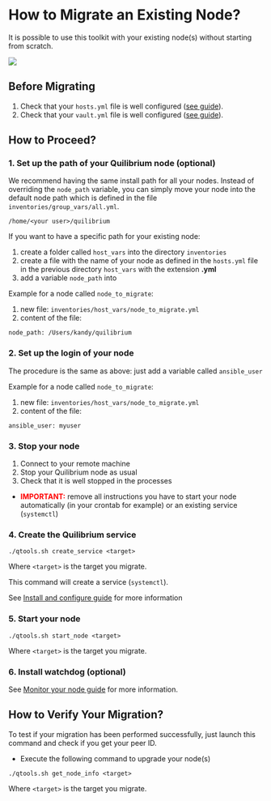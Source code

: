 # How to Migrate an Existing Node?

It is possible to use this toolkit with your existing node(s) without starting from scratch.

<img src="https://encrypted-tbn0.gstatic.com/images?q=tbn:ANd9GcTuUrwpJwSEpxl6yZ5nGJLYTGc45QI7vJTnWOgqZgvGJSmNxjlrIrSOqwIBY8cDELaWTMI" />

## Before Migrating
1. Check that your `hosts.yml` file is well configured ([see guide](inventory.md)).
1. Check that your `vault.yml` file is well configured ([see guide](vault.md)).

## How to Proceed?

### 1. Set up the path of your Quilibrium node (optional)

We recommend having the same install path for all your nodes.
Instead of overriding the `node_path` variable, you can simply move your node into the default node path which is defined in the file `inventories/group_vars/all.yml`.
```
/home/<your user>/quilibrium
```
If you want to have a specific path for your existing node:
1. create a folder called `host_vars` into the directory `inventories`
2. create a file with the name of your node as defined in the `hosts.yml` file in the previous directory `host_vars` with the extension **.yml**
3. add a variable `node_path` into

Example for a node called `node_to_migrate`:

1. new file:  `inventories/host_vars/node_to_migrate.yml`
2. content of the file:

```
node_path: /Users/kandy/quilibrium
```

### 2. **Set up the login of your node**

The procedure is the same as above: just add a variable called `ansible_user`

Example for a node called `node_to_migrate`:

1. new file:  `inventories/host_vars/node_to_migrate.yml`
2. content of the file:

```
ansible_user: myuser
```

### 3. **Stop your node**

1. Connect to your remote machine
2. Stop your Quilibrium node as usual
3. Check that it is well stopped in the processes

* **<span style="color:red">IMPORTANT:</span>** remove all instructions you have to start your node automatically (in your crontab for example) or an existing service (`systemctl`)

### 4. **Create the Quilibrium service**

```
./qtools.sh create_service <target>
```
Where `<target>` is the target you migrate.

This command will create a service (`systemctl`).

See [Install and configure guide](installation.md) for more information

### 5. **Start your node**

```
./qtools.sh start_node <target>
```
Where `<target>` is the target you migrate.

### 6. **Install watchdog (optional)**

See [Monitor your node guide](watchdog.md) for more information.

## How to Verify Your Migration?

To test if your migration has been performed successfully, just launch this command and check if you get your peer ID.

* Execute the following command to upgrade your node(s)

```
./qtools.sh get_node_info <target>
```
Where `<target>` is the target you migrate.
